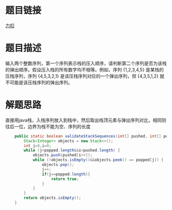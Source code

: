 
# 题目链接
[力扣](https://leetcode.cn/problems/zhan-de-ya-ru-dan-chu-xu-lie-lcof/description/)

# 题目描述
输入两个整数序列，第一个序列表示栈的压入顺序，请判断第二个序列是否为该栈的弹出顺序。假设压入栈的所有数字均不相等。例如，序列 {1,2,3,4,5} 是某栈的压栈序列，序列 {4,5,3,2,1} 是该压栈序列对应的一个弹出序列，但 {4,3,5,1,2} 就不可能是该压栈序列的弹出序列。

# 解题思路
直接用java栈，入栈序列放入到栈中，然后取出栈顶元素与弹出序列对比，相同则往后一位，边界为栈不能为空、序列的长度

```java
    public static boolean validateStackSequences(int[] pushed, int[] popped) {
        Stack<Integer> objects = new Stack<>();
        int j=0,i=0;
        while (j<popped.length&&i<pushed.length) {
            objects.push(pushed[i++]);
            while (!objects.isEmpty()&&objects.peek() == popped[j]) {
                objects.pop();
                j++;
                if(j==popped.length){
                    return true;
                }
            }
        }
        return objects.isEmpty();
    }
```




